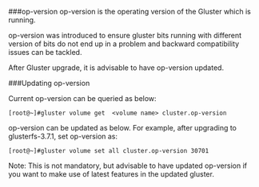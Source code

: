 
###op-version
op-version is the operating version of the Gluster which is running.

op-version was introduced to ensure gluster bits running with different version of bits do not end up in a problem and backward compatibility issues can be tackled.

After Gluster upgrade, it is advisable to have op-version updated.

###Updating op-version

Current op-version can be queried as below:

    [root@~]#gluster volume get  <volume name> cluster.op-version

op-version can be updated as below.
For example, after upgrading to glusterfs-3.7.1, set op-version as:

    [root@~]#gluster volume set all cluster.op-version 30701

Note: 
This is not mandatory, but advisable to have updated op-version if you want to make use of latest features in the updated gluster.


